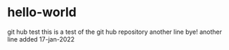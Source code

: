 # hello-world
git hub test
this is a test of the git hub repository
another line
bye!
another line added 17-jan-2022

